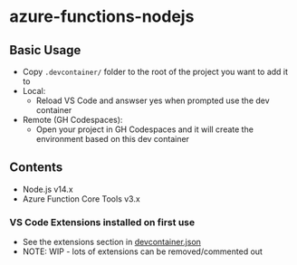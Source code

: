 # azure-functions-nodejs

## Basic Usage

- Copy `.devcontainer/` folder to the root of the project you want to add it to
- Local:
  - Reload VS Code and answser yes when prompted use the dev container
- Remote (GH Codespaces):
  - Open your project in GH Codespaces and it will create the environment based on this dev container

## Contents

- Node.js v14.x
- Azure Function Core Tools v3.x

### VS Code Extensions installed on first use

- See the extensions section in [devcontainer.json](./.devcontainer/devcontainer.json)
- NOTE: WIP - lots of extensions can be removed/commented out
